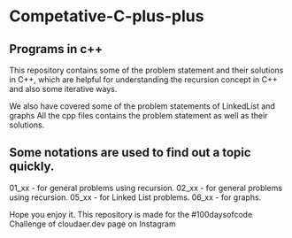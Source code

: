# Competative-C-plus-plus

## Programs in c++ 

This repository contains some of the problem statement and their solutions in C++, which are helpful for understanding the recursion concept in C++ and also some iterative ways.

We also have covered some of the problem statements of LinkedList and graphs
All the cpp files contains the problem statement as well as their solutions.

## Some notations are used to find out a topic quickly.
01_xx - for general problems using recursion.
02_xx - for general problems using recursion.
05_xx - for Linked List problems.
06_xx - for graphs.

Hope you enjoy it.
This repository is made for the #100daysofcode Challenge of cloudaer.dev page on Instagram
